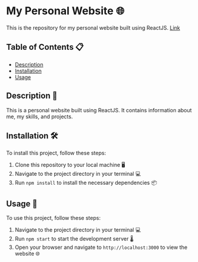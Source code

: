 # My Personal Website 🌐

This is the repository for my personal website built using ReactJS. <a href='gaganrajsingh.github.io/my_site' target = 'blank'>Link</a>

## Table of Contents 📋

- [Description](#description)
- [Installation](#installation)
- [Usage](#usage)

## Description 📝

This is a personal website built using ReactJS. It contains information about me, my skills, and projects.

## Installation 🛠️

To install this project, follow these steps:

1. Clone this repository to your local machine 🖥️
2. Navigate to the project directory in your terminal 💻
3. Run `npm install` to install the necessary dependencies 📦

## Usage 🚀

To use this project, follow these steps:

1. Navigate to the project directory in your terminal 💻
2. Run `npm start` to start the development server 🌡️
3. Open your browser and navigate to `http://localhost:3000` to view the website 🌐